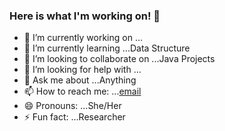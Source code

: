 ### Here is what I'm working on! 👋


- 🔭 I’m currently working on ...
- 🌱 I’m currently learning ...Data Structure
- 👯 I’m looking to collaborate on ...Java Projects
- 🤔 I’m looking for help with ...
- 💬 Ask me about ...Anything
- 📫 How to reach me: ...[email](https://mail.google.com/mail/u/0/#inbox?compose=DmwnWsczldXtsXMmNFhVGPSsdFfwKScrNFTkrKBlSMgzGSwXgxpdKPHfRPqCXxNrTxpxKnVvXwtL)
- 😄 Pronouns: ...She/Her
- ⚡ Fun fact: ...Researcher
